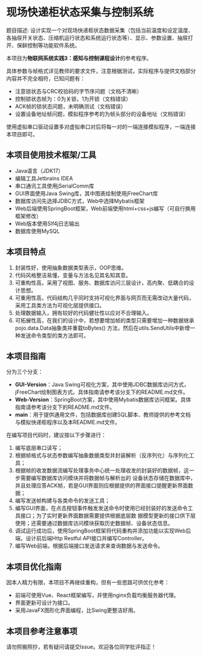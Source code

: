 # 现场快递柜状态采集与控制系统

题目描述: 设计实现一个对现场快递柜状态数据采集（包括当前温度和设定温度、各抽屉开关状态、压缩机运行状态和系统运行状态等）、显示、参数设置、抽屉打开、保鲜控制等功能软件系统。

本项目为**物联网系统实践3：感知与控制课程设计**的参考程序。

具体参数与帧格式详见教师的要求文件，注意根据测试，实际程序与提供文档部分内容并不完全相符，已知问题有：

- 注意锁状态与CRC校验码的字节序问题（文档不清晰）
- 控制锁状态帧为：0为关锁，1为开锁（文档错误）
- ACK帧的锁状态问题，未明确测试（文档错误）
- 设置设备地址帧问题，模拟程序参考的为帧头部分的设备地址（文档错误）

使用虚拟串口驱动设置多对虚拟串口对后将每一对的一端连接模拟程序，一端连接本项目即可。

## 本项目使用技术框架/工具

- Java语言（JDK17）
- 编辑工具Jetbrains IDEA
- 串口通讯工具使用jSerialComm库
- GUI界面使用Java Swing库，其中图表绘制使用jFreeChart库
- 数据库访问先选择JDBC方式，Web中选择Mybatis框架
- Web后端使用SpringBoot框架，Web前端使用html+css+js编写（可自行换用框架修改）
- Web版本使用Slf4j日志输出
- 数据库使用MySQL

## 本项目特点

1. 封装性好，使用抽象数据类型表示，OOP思维。
2. 代码风格整洁易懂，变量与方法名见其名知其意。
3. 可重构性高，采用了视图、服务、数据库访问三层设计，高内聚、低耦合的设计思想。
4. 可重用性高，代码结构几乎同时支持可视化界面与网页而无需改动大量代码，采用工具类方法为可视化层提供接口。
5. 处理数据输入，拥有较好的代码健壮性以应对不合理输入。
6. 可拓展性高，在我们的设计中，若想要增加帧的类型只需要增加一种数据继承pojo.data.Data抽象类并重载toBytes()
   方法，然后在utils.SendUtils中新增一种发送命令类型的类方法即可。

## 本项目指南

分为三个分支：

- **GUI-Version**：Java Swing可视化方案，其中使用JDBC数据库访问方式，jFreeChart绘制图表方式。具体指南请参考该分支下的README.md文件。
- **Web-Version**：SpringBoot方案，其中使用Mybatis数据库访问框架。具体指南请参考该分支下的README.md文件。
- **main**：用于提供通用文件，包括数据库创建SQL脚本、教师提供的参考文档与模拟快递柜程序以及本README.md文件。

在编写项目代码时，建议按以下步骤进行：

1. 编写底层串口读写；
2. 根据帧格式与状态参数编写抽象数据类型并封装解析（反序列化）与序列化工具；
3. 根据帧的收发数据流编写处理事务中心统一处理收发的封装好的数据帧，这一步需要编写数据库访问模块并将数据帧与解析出的
   设备状态存储在数据库中，并且处理应答ACK帧，若是GUI界面则应根据提供的界面接口提醒更新界面数据；
4. 编写发送帧构建与各类命令的发送工具；
5. 编写GUI界面，在点击按钮事件触发发送命令时使用已经封装好的发送命令工具接口；为了实时更新界面数据需要提供根据底层数
   据模型更新的接口供下层使用；还需要通过数据库访问模块获取历史数据帧、设备状态信息。
6. 调试运行成功后，使用SpringBoot框架将代码重构并添加功能以实现Web后端，设计前后端Http Restful API接口并编写Controller。
7. 编写Web前端，根据后端接口发送请求来查询数据与发送命令。

## 本项目优化指南

因本人精力有限，本项目不再继续重构，但有一些思路可供优化参考：

- 前端可使用Vue、React框架编写，并使用nginx负载均衡服务器代理。
- 界面更新可设计为接口。
- 采用JavaFX图形化界面编程，比Swing更整洁好用。

## 本项目参考注意事项

请勿照搬照抄，若有疑问请提交Issue。欢迎各位同学批评指正！

